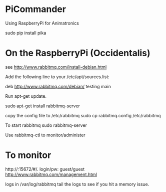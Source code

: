 PiCommander
===========

Using RaspberryPi for Animatronics 

sudo pip install pika

On the RaspberryPi (Occidentalis)
==========================
see http://www.rabbitmq.com/install-debian.html

Add the following line to your /etc/apt/sources.list:

deb http://www.rabbitmq.com/debian/ testing main

Run apt-get update.

sudo apt-get install rabbitmq-server

copy the config file to /etc/rabbitmq
sudo cp rabbitmq.config /etc/rabbitmq

To start rabbitmq
sudo rabbitmq-server

Use rabbitmq-ctl to monitor/administer
 
To monitor
==============
http://<Pi IP address>:15672/#/.
login/pw: guest/guest
http://www.rabbitmq.com/management.html

logs in /var/log/rabbitmq
tail the logs to see if you hit a memory issue. 

